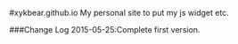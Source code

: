 #xykbear.github.io
My personal site to put my js widget etc.

###Change Log
2015-05-25:Complete first version.
